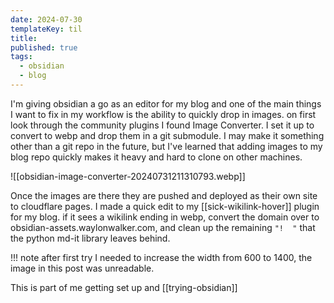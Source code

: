 ```yaml
---
date: 2024-07-30
templateKey: til
title:
published: true
tags:
  - obsidian
  - blog
---
```

I'm giving obsidian a go as an editor for my blog and one of the main things I want to fix in my workflow is the ability to quickly drop in images.  on first look through the community plugins I found Image Converter.  I set it up to convert to webp and drop them in a git submodule.  I may make it something other than a git repo in the future, but I've learned that adding images to my blog repo quickly makes it heavy and hard to clone on other machines.

![[obsidian-image-converter-20240731211310793.webp]]


Once the images are there they are pushed and deployed as their own site to cloudflare pages.  I made a quick edit to my [[sick-wikilink-hover]] plugin for my blog.  if it sees a wikilink ending in webp, convert the domain over to obsidian-assets.waylonwalker.com, and clean up the remaining `"!  "` that the python md-it library leaves behind.

!!! note
    after first try I needed to increase the width from 600 to 1400, the image in this post was unreadable.



This is part of me getting set up and [[trying-obsidian]]
